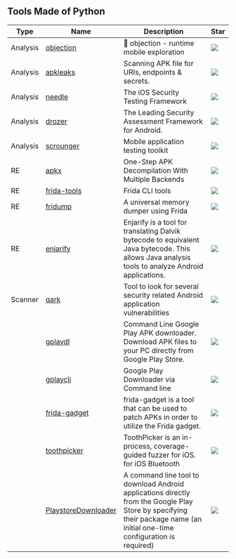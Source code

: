 
## Tools Made of Python

| Type | Name | Description | Star |
| --- | --- | --- | --- |
|Analysis|[objection](https://github.com/sensepost/objection)|📱 objection - runtime mobile exploration|![](https://img.shields.io/github/stars/sensepost/objection?label=%20)|
|Analysis|[apkleaks](https://github.com/dwisiswant0/apkleaks)|Scanning APK file for URIs, endpoints & secrets.|![](https://img.shields.io/github/stars/dwisiswant0/apkleaks?label=%20)|
|Analysis|[needle](https://github.com/FSecureLABS/needle)|The iOS Security Testing Framework|![](https://img.shields.io/github/stars/FSecureLABS/needle?label=%20)|
|Analysis|[drozer](https://github.com/FSecureLABS/drozer)|The Leading Security Assessment Framework for Android.|![](https://img.shields.io/github/stars/FSecureLABS/drozer?label=%20)|
|Analysis|[scrounger](https://github.com/nettitude/scrounger)|Mobile application testing toolkit|![](https://img.shields.io/github/stars/nettitude/scrounger?label=%20)|
|RE|[apkx](https://github.com/b-mueller/apkx)|One-Step APK Decompilation With Multiple Backends|![](https://img.shields.io/github/stars/b-mueller/apkx?label=%20)|
|RE|[frida-tools](https://github.com/frida/frida-tools)|Frida CLI tools|![](https://img.shields.io/github/stars/frida/frida-tools?label=%20)|
|RE|[fridump](https://github.com/Nightbringer21/fridump)|A universal memory dumper using Frida|![](https://img.shields.io/github/stars/Nightbringer21/fridump?label=%20)|
|RE|[enjarify](https://github.com/Storyyeller/enjarify)|Enjarify is a tool for translating Dalvik bytecode to equivalent Java bytecode. This allows Java analysis tools to analyze Android applications.|![](https://img.shields.io/github/stars/Storyyeller/enjarify?label=%20)|
|Scanner|[qark](https://github.com/linkedin/qark)|Tool to look for several security related Android application vulnerabilities|![](https://img.shields.io/github/stars/linkedin/qark?label=%20)|
||[gplaydl](https://github.com/rehmatworks/gplaydl)|Command Line Google Play APK downloader. Download APK files to your PC directly from Google Play Store.|![](https://img.shields.io/github/stars/rehmatworks/gplaydl?label=%20)|
||[gplaycli](https://github.com/matlink/gplaycli)|Google Play Downloader via Command line|![](https://img.shields.io/github/stars/matlink/gplaycli?label=%20)|
||[frida-gadget](https://github.com/ksg97031/frida-gadget)|frida-gadget is a tool that can be used to patch APKs in order to utilize the Frida gadget.|![](https://img.shields.io/github/stars/ksg97031/frida-gadget?label=%20)|
||[toothpicker](https://github.com/seemoo-lab/toothpicker)|ToothPicker is an in-process, coverage-guided fuzzer for iOS. for iOS Bluetooth|![](https://img.shields.io/github/stars/seemoo-lab/toothpicker?label=%20)|
||[PlaystoreDownloader](https://github.com/ClaudiuGeorgiu/PlaystoreDownloader)|A command line tool to download Android applications directly from the Google Play Store by specifying their package name (an initial one-time configuration is required)|![](https://img.shields.io/github/stars/ClaudiuGeorgiu/PlaystoreDownloader?label=%20)|

